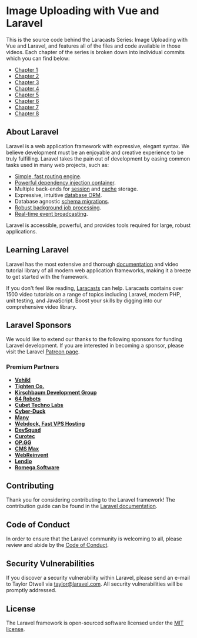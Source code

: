 # Image Uploading with Vue and Laravel

This is the source code behind the Laracasts Series: Image Uploading with Vue and Laravel, and features all of the files and code available in those videos. Each chapter of the series is broken down into individual commits which you can find below:

- [Chapter 1](https://github.com/aschmelyun/lc-image-uploading-vue-laravel/commit/30ead5ed9b85db5ef76fc3aa0084936042c616dd)
- [Chapter 2](https://github.com/aschmelyun/lc-image-uploading-vue-laravel/commit/8a960b44ade478aaac0ad4127b4f41b3c84f3b32)
- [Chapter 3](https://github.com/aschmelyun/lc-image-uploading-vue-laravel/commit/febb03212fc142fad025fd79870dc1b73f05c7c0)
- [Chapter 4](https://github.com/aschmelyun/lc-image-uploading-vue-laravel/commit/12abadb1d9846fb0d213c5725803c9ce1399a538)
- [Chapter 5](https://github.com/laracasts/lc-image-uploading-vue-laravel/)
- [Chapter 6](https://github.com/laracasts/lc-image-uploading-vue-laravel/)
- [Chapter 7](https://github.com/laracasts/lc-image-uploading-vue-laravel/)
- [Chapter 8](https://github.com/laracasts/lc-image-uploading-vue-laravel/)

## About Laravel

Laravel is a web application framework with expressive, elegant syntax. We believe development must be an enjoyable and creative experience to be truly fulfilling. Laravel takes the pain out of development by easing common tasks used in many web projects, such as:

- [Simple, fast routing engine](https://laravel.com/docs/routing).
- [Powerful dependency injection container](https://laravel.com/docs/container).
- Multiple back-ends for [session](https://laravel.com/docs/session) and [cache](https://laravel.com/docs/cache) storage.
- Expressive, intuitive [database ORM](https://laravel.com/docs/eloquent).
- Database agnostic [schema migrations](https://laravel.com/docs/migrations).
- [Robust background job processing](https://laravel.com/docs/queues).
- [Real-time event broadcasting](https://laravel.com/docs/broadcasting).

Laravel is accessible, powerful, and provides tools required for large, robust applications.

## Learning Laravel

Laravel has the most extensive and thorough [documentation](https://laravel.com/docs) and video tutorial library of all modern web application frameworks, making it a breeze to get started with the framework.

If you don't feel like reading, [Laracasts](https://laracasts.com) can help. Laracasts contains over 1500 video tutorials on a range of topics including Laravel, modern PHP, unit testing, and JavaScript. Boost your skills by digging into our comprehensive video library.

## Laravel Sponsors

We would like to extend our thanks to the following sponsors for funding Laravel development. If you are interested in becoming a sponsor, please visit the Laravel [Patreon page](https://patreon.com/taylorotwell).

### Premium Partners

- **[Vehikl](https://vehikl.com/)**
- **[Tighten Co.](https://tighten.co)**
- **[Kirschbaum Development Group](https://kirschbaumdevelopment.com)**
- **[64 Robots](https://64robots.com)**
- **[Cubet Techno Labs](https://cubettech.com)**
- **[Cyber-Duck](https://cyber-duck.co.uk)**
- **[Many](https://www.many.co.uk)**
- **[Webdock, Fast VPS Hosting](https://www.webdock.io/en)**
- **[DevSquad](https://devsquad.com)**
- **[Curotec](https://www.curotec.com/services/technologies/laravel/)**
- **[OP.GG](https://op.gg)**
- **[CMS Max](https://www.cmsmax.com/)**
- **[WebReinvent](https://webreinvent.com/?utm_source=laravel&utm_medium=github&utm_campaign=patreon-sponsors)**
- **[Lendio](https://lendio.com)**
- **[Romega Software](https://romegasoftware.com)**

## Contributing

Thank you for considering contributing to the Laravel framework! The contribution guide can be found in the [Laravel documentation](https://laravel.com/docs/contributions).

## Code of Conduct

In order to ensure that the Laravel community is welcoming to all, please review and abide by the [Code of Conduct](https://laravel.com/docs/contributions#code-of-conduct).

## Security Vulnerabilities

If you discover a security vulnerability within Laravel, please send an e-mail to Taylor Otwell via [taylor@laravel.com](mailto:taylor@laravel.com). All security vulnerabilities will be promptly addressed.

## License

The Laravel framework is open-sourced software licensed under the [MIT license](https://opensource.org/licenses/MIT).
